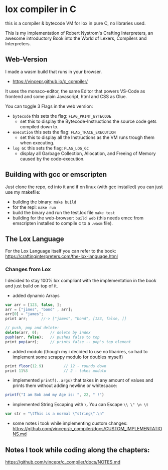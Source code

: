 # lox compiler in C
this is a compiler & bytecode VM for lox in pure C, no libraries used. 

This is my implementation of Robert Nystrom's Crafting Interpreters, an awesome introductory Book into the World of Lexers, Compilers and Interpreters. 

## Web-Version
I made a wasm build that runs in your browser.

- https://vincepr.github.io/c_compiler/

It uses the monaco-editor, the same Editor that powers VS-Code as frontend and some plain Javascript, html and CSS as Glue.

You can toggle 3 Flags in the web version:

- `bytecode` this sets the flag: `FLAG_PRINT_BYTECODE` 
    - set this to display the Bytecode-Instructions the source code gets compiled down to.
- `execution` this sets the flag: `FLAG_TRACE_EXECUTION` 
    - set this to display all the Instructions as the VM runs trough them when executing.
- `log GC` this sets the flag: `FLAG_LOG_GC` 
    - display all Garbage Collection, Allocation, and Freeing of Memory caused by the code-execution.


## Building with gcc or emscripten
Just clone the repo, cd into it and if on linux (with gcc installed) you can just use my makefile: 
- building the binary: `make build`
- for the repl: `make run`
- build the binary and run the test.lox file `make test`
- building for the web-browser: `build web` (this needs emcc from emscripten installed to compile c to a `.wasm` file).

## The Lox Language
For the Lox Language itself you can refer to the book: https://craftinginterpreters.com/the-lox-language.html

### Changes from Lox
I decided to stay 100% lox compliant with the implementation in the book and just build on top of it.
- added dynamic Arrays
```js
var arr = [123, false, ];
arr = ["jimes", "bond" , arr];
arr[0] = "james";
print arr;      //-> ["james", "bond", [123, false, ]]

// push, pop and delete:
delete(arr, 0);     // delete by index
push(arr, false);   // pushes false to top
print pop(arr);     // prints false -- pop's top element
```
- added modulo (though my i decided to use no libarires, so had to implement some scrappy modulo for doubles myself)
```js
print floor(12.9)         // 12 - rounds down
print 11%3                // 2 - takes modulo
```
- implemented `printf(..args)` that takes in any amount of values and prints them without adding newline or whitespace:
```js
printf("I am Bob and my Age is: ", 22, " !")
```
- implemented String Escaping with `\`. You can Escape `\\ \" \n \t`
```js
var str = "\tThis is a normal \"string\".\n"
```
- some notes i took while implementing custom changes: https://github.com/vincepr/c_compiler/docs/CUSTOM_IMPLEMENTATIONS.md
## Notes I took while coding along the chapters:
https://github.com/vincepr/c_compiler/docs/NOTES.md